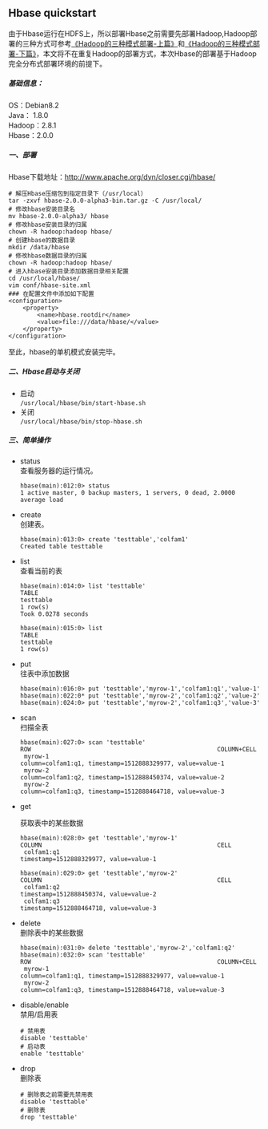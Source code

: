 ## Hbase quickstart

由于Hbase运行在HDFS上，所以部署Hbase之前需要先部署Hadoop,Hadoop部署的三种方式可参考[《Hadoop的三种模式部署-上篇》](https://github.com/wing324/helloworld_zh/blob/master/Bigdata/Hadoop%E7%9A%84%E4%B8%89%E7%A7%8D%E6%A8%A1%E5%BC%8F%E9%83%A8%E7%BD%B2-%E4%B8%8A%E7%AF%87.md)和[《Hadoop的三种模式部署-下篇》](https://github.com/wing324/helloworld_zh/blob/master/Bigdata/Hadoop%E7%9A%84%E4%B8%89%E7%A7%8D%E6%A8%A1%E5%BC%8F%E9%83%A8%E7%BD%B2-%E4%B8%8B%E7%AF%87.md)，本文将不在重复Hadoop的部署方式，本次Hbase的部署基于Hadoop完全分布式部署环境的前提下。  

##### 基础信息：  

OS：Debian8.2  
Java： 1.8.0  
Hadoop：2.8.1  
Hbase：2.0.0

##### 一、部署

Hbase下载地址：http://www.apache.org/dyn/closer.cgi/hbase/  

```shell
# 解压Hbase压缩包到指定目录下（/usr/local）
tar -zxvf hbase-2.0.0-alpha3-bin.tar.gz -C /usr/local/
# 修改hbase安装目录名
mv hbase-2.0.0-alpha3/ hbase
# 修改hbase安装目录的归属
chown -R hadoop:hadoop hbase/
# 创建hbase的数据目录
mkdir /data/hbase
# 修改hbase数据目录的归属
chown -R hadoop:hadoop hbase/
# 进入hbase安装目录添加数据目录相关配置
cd /usr/local/hbase/
vim conf/hbase-site.xml 
### 在配置文件中添加如下配置
<configuration>
    <property>
        <name>hbase.rootdir</name>
        <value>file:///data/hbase/</value>
    </property>
</configuration>
```

至此，hbase的单机模式安装完毕。

##### 二、Hbase启动与关闭

- 启动  
  `/usr/local/hbase/bin/start-hbase.sh`
- 关闭  
  `/usr/local/hbase/bin/stop-hbase.sh`

##### 三、简单操作

- status  
  查看服务器的运行情况。

  ```shell
  hbase(main):012:0> status
  1 active master, 0 backup masters, 1 servers, 0 dead, 2.0000 average load
  ```

- create  
  创建表。    

  ```shell
  hbase(main):013:0> create 'testtable','colfam1'
  Created table testtable
  ```

- list  
  查看当前的表  

  ```shell
  hbase(main):014:0> list 'testtable'
  TABLE              
  testtable                        
  1 row(s)
  Took 0.0278 seconds

  hbase(main):015:0> list
  TABLE                         
  testtable
  1 row(s)
  ```

- put  
  往表中添加数据  

  ```she
  hbase(main):016:0> put 'testtable','myrow-1','colfam1:q1','value-1'
  hbase(main):022:0* put 'testtable','myrow-2','colfam1:q2','value-2'
  hbase(main):024:0> put 'testtable','myrow-2','colfam1:q3','value-3'
  ```

- scan  
  扫描全表  

  ```shell
  hbase(main):027:0> scan 'testtable'
  ROW                                                    COLUMN+CELL                     
   myrow-1                                               column=colfam1:q1, timestamp=1512888329977, value=value-1                                       
   myrow-2                                               column=colfam1:q2, timestamp=1512888450374, value=value-2
   myrow-2                                               column=colfam1:q3, timestamp=1512888464718, value=value-3 
  ```

- get  

  获取表中的某些数据  

  ```shell
  hbase(main):028:0> get 'testtable','myrow-1'
  COLUMN                                                 CELL                    
   colfam1:q1                                            timestamp=1512888329977, value=value-1
   
  hbase(main):029:0> get 'testtable','myrow-2'
  COLUMN                                                 CELL                      
   colfam1:q2                                            timestamp=1512888450374, value=value-2                         
   colfam1:q3                                            timestamp=1512888464718, value=value-3
  ```

- delete  
  删除表中的某些数据  

  ```shell
  hbase(main):031:0> delete 'testtable','myrow-2','colfam1:q2'
  hbase(main):032:0> scan 'testtable'
  ROW                                                    COLUMN+CELL                 
   myrow-1                                               column=colfam1:q1, timestamp=1512888329977, value=value-1
   myrow-2                                               column=colfam1:q3, timestamp=1512888464718, value=value-3
  ```

- disable/enable  
  禁用/启用表  

  ```shell
  # 禁用表
  disable 'testtable'
  # 启动表
  enable 'testtable'
  ```

- drop  
  删除表  

  ```shell
  # 删除表之前需要先禁用表
  disable 'testtable'
  # 删除表
  drop 'testtable'
  ```

  ​